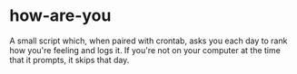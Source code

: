 # how-are-you
A small script which, when paired with crontab, asks you each day to rank how you're feeling and logs it.  If you're not on your computer at the time that it prompts, it skips that day.
